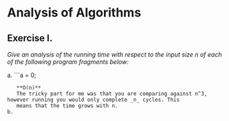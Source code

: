 # Analysis of Algorithms

## Exercise I. 
_Give an analysis of the running time with respect to the input size n of each of the following program fragments below:_

a. ```a = 0;
   
```
   **O(n)**
   The tricky part for me was that you are comparing against n^3, however running you would only complete _n_ cycles. This 
   means that the time grows with n.
b. 